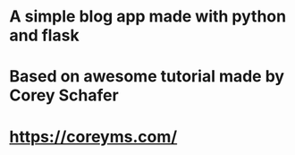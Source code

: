 # A simple blog app made with python and flask
# Based on awesome tutorial made by Corey Schafer
# https://coreyms.com/
